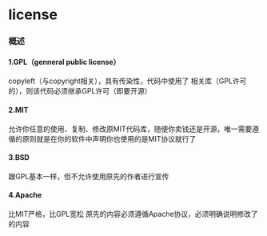# license

<!-- @import "[TOC]" {cmd="toc" depthFrom=1 depthTo=6 orderedList=false} -->

### 概述

#### 1.GPL（genneral public license）
copyleft（与copyright相关），具有传染性，代码中使用了 相关库（GPL许可的），则该代码必须继承GPL许可（即要开源）

#### 2.MIT
允许你任意的使用、复制、修改原MIT代码库，随便你卖钱还是开源，唯一需要遵循的原则就是在你的软件中声明你也使用的是MIT协议就行了

#### 3.BSD
跟GPL基本一样，但不允许使用原先的作者进行宣传

#### 4.Apache
比MIT严格，比GPL宽松
原先的内容必须遵循Apache协议，必须明确说明修改了的内容
